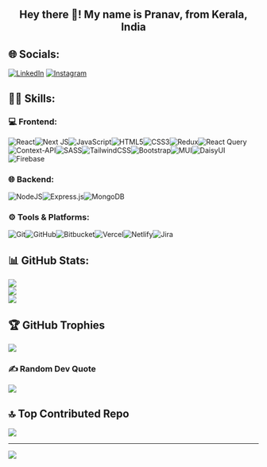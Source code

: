 <h2 align="center">Hey there 👋! My name is Pranav, from Kerala, India</h2>

<!-- ## 💫 About Me:
🔭 I’m working as Full Stack Developer -->
<!-- <br>👯 I’m looking to collaborate on<br>🤝 I’m looking for help with<br>🌱 I’m currently learning Next.js<br>💬 Ask me about<br>⚡ Fun fact-->

## 🌐 Socials:
[![LinkedIn](https://img.shields.io/badge/LinkedIn-%230077B5.svg?logo=linkedin&logoColor=white)](https://linkedin.com/in/pranavpremanand) 
[![Instagram](https://img.shields.io/badge/Instagram-%23E4405F.svg?logo=Instagram&logoColor=white)](https://instagram.com/pranavpremanand) 

## 🧑‍💻 Skills:
### 💻 Frontend:
![React](https://img.shields.io/badge/react-%2320232a.svg?style=for-the-badge&logo=react&logoColor=%2361DAFB)![Next JS](https://img.shields.io/badge/Next-black.svg?style=for-the-badge&logo=next.js&logoColor=white)![JavaScript](https://img.shields.io/badge/javascript-%23323330.svg?style=for-the-badge&logo=javascript&logoColor=%23F7DF1E)![HTML5](https://img.shields.io/badge/html5-%23E34F26.svg?style=for-the-badge&logo=html5&logoColor=white)![CSS3](https://img.shields.io/badge/css3-%231572B6.svg?style=for-the-badge&logo=css3&logoColor=white)<!-- ![React Native](https://img.shields.io/badge/react_native-%2320232a.svg&logo=react&logoColor=%2361DAFB) -->![Redux](https://img.shields.io/badge/redux-%23593d88.svg?style=for-the-badge&logo=redux&logoColor=white)![React Query](https://img.shields.io/badge/-React%20Query-FF4154.svg?style=for-the-badge&logo=react%20query&logoColor=white)![Context-API](https://img.shields.io/badge/Context--Api-000000.svg?style=for-the-badge&logo=react)![SASS](https://img.shields.io/badge/SASS-hotpink.svg?style=for-the-badge&logo=SASS&logoColor=white)![TailwindCSS](https://img.shields.io/badge/tailwindcss-%2338B2AC.svg?style=for-the-badge&logo=tailwind-css&logoColor=white)![Bootstrap](https://img.shields.io/badge/bootstrap-%238511FA.svg?style=for-the-badge&logo=bootstrap&logoColor=white)![MUI](https://img.shields.io/badge/MUI-%230081CB.svg?style=for-the-badge&logo=mui&logoColor=white)![DaisyUI](https://img.shields.io/badge/daisyui-5A0EF8?style=for-the-badge&logo=daisyui&logoColor=white)![Firebase](https://img.shields.io/badge/firebase-a08021?style=for-the-badge&logo=firebase&logoColor=ffcd34)<!-- ![Three js](https://img.shields.io/badge/threejs-black?style=flat-square&logo=three.js&logoColor=white) -->
<!-- ![Vue.js](https://img.shields.io/badge/vue.js-%2335495e.svg?style=for-the-badge&logo=vuedotjs&logoColor=%234FC08D) -->
<!-- ![Angular](https://img.shields.io/badge/angular-%23DD0031.svg?style=for-the-badge&logo=angular&logoColor=white) -->
<!-- ![Ant-Design](https://img.shields.io/badge/-AntDesign-%230170FE?style=for-the-badge&logo=ant-design&logoColor=white) --> 
<!--![Chart.js](https://img.shields.io/badge/chart.js-F5788D.svg?style=for-the-badge&logo=chart.js&logoColor=white) -->
<!-- ![Expo](https://img.shields.io/badge/expo-1C1E24?style=for-the-badge&logo=expo&logoColor=#D04A37) -->
<!-- ![TypeScript](https://img.shields.io/badge/typescript-%23007ACC.svg?style=for-the-badge&logo=typescript&logoColor=white)
![GraphQL](https://img.shields.io/badge/-GraphQL-E10098?style=for-the-badge&logo=graphql&logoColor=white) -->

### 🌐 Backend:
![NodeJS](https://img.shields.io/badge/node.js-6DA55F?style=for-the-badge&logo=node.js&logoColor=white)![Express.js](https://img.shields.io/badge/express.js-%23404d59.svg?style=for-the-badge&logo=express&logoColor=%2361DAFB)![MongoDB](https://img.shields.io/badge/MongoDB-%234ea94b.svg?style=for-the-badge&logo=mongodb&logoColor=white)
<!-- ![Python](https://img.shields.io/badge/python-3670A0?style=for-the-badge&logo=python&logoColor=ffdd54) -->
<!-- ![Postgres](https://img.shields.io/badge/postgres-%23316192.svg?style=for-the-badge&logo=postgresql&logoColor=white) -->
<!-- ![Prisma](https://img.shields.io/badge/Prisma-3982CE?style=for-the-badge&logo=Prisma&logoColor=white) -->
<!-- ![Twilio](https://img.shields.io/badge/Twilio-F22F46?style=for-the-badge&logo=Twilio&logoColor=white) -->

### ⚙️ Tools & Platforms:
![Git](https://img.shields.io/badge/git-%23F05033.svg?style=for-the-badge&logo=git&logoColor=white)![GitHub](https://img.shields.io/badge/github-%23121011.svg?style=for-the-badge&logo=github&logoColor=white)![Bitbucket](https://img.shields.io/badge/bitbucket-%230047B3.svg?style=for-the-badge&logo=bitbucket&logoColor=white)![Vercel](https://img.shields.io/badge/vercel-%23000000.svg?style=for-the-badge&logo=vercel&logoColor=white)![Netlify](https://img.shields.io/badge/netlify-%23000000.svg?style=for-the-badge&logo=netlify&logoColor=#00C7B7)![Jira](https://img.shields.io/badge/jira-%230A0FFF.svg?style=for-the-badge&logo=jira&logoColor=white)
<!-- ![GitLab](https://img.shields.io/badge/gitlab-%23181717.svg?style=for-the-badge&logo=gitlab&logoColor=white) -->
<!-- ![AWS](https://img.shields.io/badge/AWS-%23FF9900.svg?style=for-the-badge&logo=amazon-aws&logoColor=white) -->
<!--![GithubPages](https://img.shields.io/badge/github%20pages-121013?style=for-the-badge&logo=github&logoColor=white)
![Google Cloud](https://img.shields.io/badge/GoogleCloud-%234285F4.svg?style=for-the-badge&logo=google-cloud&logoColor=white) -->
<!--![Heroku](https://img.shields.io/badge/heroku-%23430098.svg?style=for-the-badge&logo=heroku&logoColor=white) 
![Render](https://img.shields.io/badge/Render-%46E3B7.svg?style=for-the-badge&logo=render&logoColor=white)  -->

## 📊 GitHub Stats:
![](https://github-readme-stats.vercel.app/api?username=pranavpremanand&theme=react&hide_border=true&include_all_commits=true&count_private=false)<br/>
![](https://github-readme-streak-stats.herokuapp.com/?user=pranavpremanand&theme=react&hide_border=true)<br/>
![](https://github-readme-stats.vercel.app/api/top-langs/?username=pranavpremanand&theme=react&hide_border=true&include_all_commits=true&count_private=false&layout=compact)

## 🏆 GitHub Trophies
![](https://github-profile-trophy.vercel.app/?username=pranavpremanand&theme=onedark&no-frame=true&no-bg=false&margin-w=4)

### ✍️ Random Dev Quote
![](https://quotes-github-readme.vercel.app/api?type=horizontal&theme=dark)

## 🔝 Top Contributed Repo
![](https://github-contributor-stats.vercel.app/api?username=pranavpremanand&limit=5&theme=react&combine_all_yearly_contributions=true)

---
[![](https://visitcount.itsvg.in/api?id=pranavpremanand&icon=8&color=0)](https://visitcount.itsvg.in)

 <!-- ## 💰 You can help me by Donating
  [![BuyMeACoffee](https://img.shields.io/badge/Buy%20Me%20a%20Coffee-ffdd00?style=for-the-badge&logo=buy-me-a-coffee&logoColor=black)](https://buymeacoffee.com/pranavpremanand) -->

<!-- Proudly created with GPRM ( https://gprm.itsvg.in ) -->
